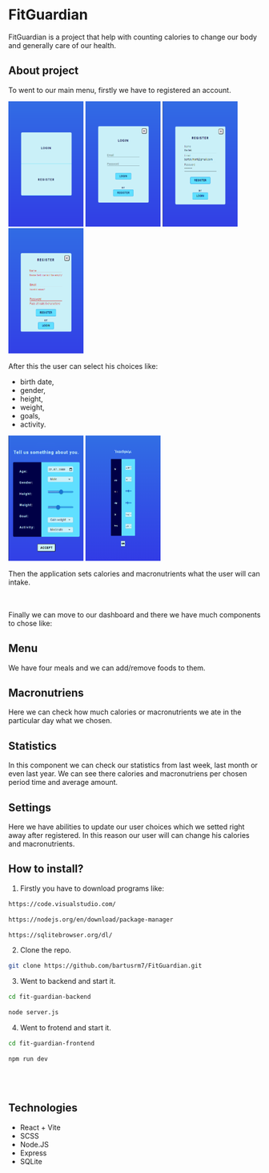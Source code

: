 # FitGuardian #
FitGuardian is a project that help with counting calories to change our body and generally care of our health.

## About project ##
To went to our main menu, firstly we have to registered an account.

<img src="/src/assets/Zrzut ekranu 2024-08-28 111746.png" width="150" height="250" /> <img src="/src/assets/Zrzut ekranu 2024-08-28 111759.png" width="150" height="250" /> <img src="/src/assets/Zrzut ekranu 2024-08-28 111903.png" width="150" height="250" /> <img src="/src/assets/Zrzut ekranu 2024-08-28 112703.png" width="150" height="250" />

After this the user can select his choices like:
- birth date,
- gender,
- height,
- weight,
- goals,
- activity.

<img src="/src/assets/Zrzut ekranu 2024-08-28 114542.png" width="150" height="250" />
<img src="/src/assets/Zrzut ekranu 2024-08-28 114609.png" width="150" height="250" />

Then the application sets calories and macronutrients what the user will can intake.

<br><br>
Finally we can move to our dashboard and there we have much components to chose like:
## Menu ##
We have four meals and we can add/remove foods to them.


## Macronutriens ##
Here we can check how much calories or macronutrients we ate in the particular day what we chosen.

## Statistics ##
In this component we can check our statistics from last week, last month or even last year. We can see there calories and macronutriens per chosen period time and average amount.

## Settings ##
Here we have abilities to update our user choices which we setted right away after registered. In this reason our user will can change his calories and macronutrients.

## How to install? ##
1. Firstly you have to download programs like:
```bash
https://code.visualstudio.com/
```
```bash
https://nodejs.org/en/download/package-manager
```
```bash
https://sqlitebrowser.org/dl/
```

2. Clone the repo.
```bash
git clone https://github.com/bartusrm7/FitGuardian.git
```

3. Went to backend and start it.
```bash
cd fit-guardian-backend
```
```bash
node server.js
```

4. Went to frotend and start it.
```bash
cd fit-guardian-frontend
```
```bash
npm run dev
```
<br><br>
## Technologies ##
- React + Vite
- SCSS
- Node.JS
- Express
- SQLite
